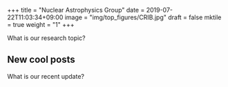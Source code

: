 +++
title =  "Nuclear Astrophysics Group"
date = 2019-07-22T11:03:34+09:00
image = "img/top_figures/CRIB.jpg"
draft = false
mktile = true
weight = "1"
+++

What is our research topic?

## New cool posts

What is our recent update?
